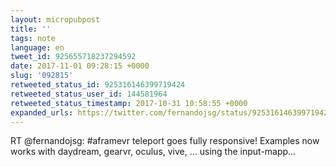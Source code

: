 ```yaml
---
layout: micropubpost
title: ''
tags: note
language: en
tweet_id: 925655718237294592
date: 2017-11-01 09:28:15 +0000
slug: '092815'
retweeted_status_id: 925316146399719424
retweeted_status_user_id: 144581964
retweeted_status_timestamp: 2017-10-31 10:58:55 +0000
expanded_urls: https://twitter.com/fernandojsg/status/925316146399719425/video/1
---
```

RT @fernandojsg: #aframevr teleport goes fully responsive! Examples now works with daydream, gearvr, oculus, vive, ... using the input-mapp…
